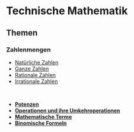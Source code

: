 # Technische Mathematik

## Themen

### Zahlenmengen
+ [Natürliche Zahlen](/Jahr%201/M/Zahlenmengen/Natürliche%20Zahlen.md)
+ [Ganze Zahlen](/Jahr%201/M/Zahlenmengen/Ganze%20Zahlen.md)
+ [Rationale Zahlen](/Jahr%201/M/Zahlenmengen/Rationale%20Zahlen.md)
+ [Irrationale Zahlen](/Jahr%201/M/Zahlenmengen/Irrationale%20Zahlen.md)

<br />

+ **[Potenzen](/Jahr%201/M/Zahlenmengen/Potenzen.md)**
+ **[Operationen und ihre Umkehroperationen](/Jahr%201/M/Terme/Operationen%20und%20ihre%20Umkehroperationen.ipynb)**
+ **[Mathematische Terme](/Jahr%201/M/Terme/Mathematische%20Terme.ipynb)**
+ **[Binomische Formeln](/Jahr%201/M/Terme/Binomische%20Formel.ipynb)**
